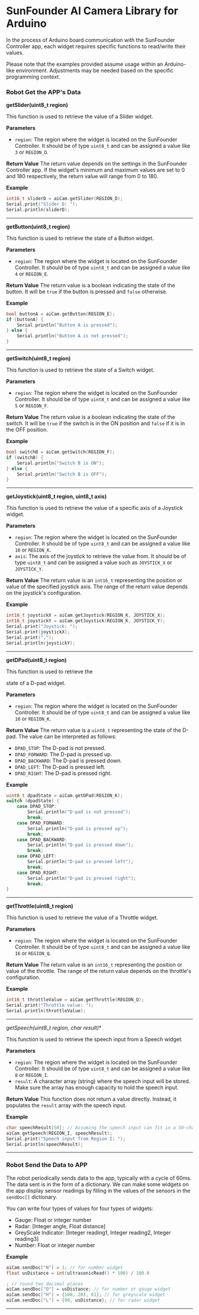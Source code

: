# SunFounder AI Camera Library for Arduino

In the process of Arduino board communication with the SunFounder Controller app, each widget requires specific functions to read/write their values.

Please note that the examples provided assume usage within an Arduino-like environment. Adjustments may be needed based on the specific programming context.

### Robot Get the APP's Data

**getSlider(uint8_t region)**

This function is used to retrieve the value of a Slider widget.

**Parameters**
- `region`: The region where the widget is located on the SunFounder Controller. It should be of type `uint8_t` and can be assigned a value like `3` or `REGION_D`.

**Return Value**
The return value depends on the settings in the SunFounder Controller app. If the widget's minimum and maximum values are set to 0 and 180 respectively, the return value will range from 0 to 180.

**Example**

```cpp
int16_t sliderD = aiCam.getSlider(REGION_D);
Serial.print("Slider D: ");
Serial.println(sliderD);
```

---

**getButton(uint8_t region)**

This function is used to retrieve the state of a Button widget.

**Parameters**
- `region`: The region where the widget is located on the SunFounder Controller. It should be of type `uint8_t` and can be assigned a value like `4` or `REGION_E`.

**Return Value**
The return value is a boolean indicating the state of the button. It will be `true` if the button is pressed and `false` otherwise.

**Example**

```cpp
bool buttonA = aiCam.getButton(REGION_E);
if (buttonA) {
    Serial.println("Button A is pressed");
} else {
    Serial.println("Button A is not pressed");
}
```

---

**getSwitch(uint8_t region)**

This function is used to retrieve the state of a Switch widget.

**Parameters**
- `region`: The region where the widget is located on the SunFounder Controller. It should be of type `uint8_t` and can be assigned a value like `5` or `REGION_F`.

**Return Value**
The return value is a boolean indicating the state of the switch. It will be `true` if the switch is in the ON position and `false` if it is in the OFF position.

**Example**

```cpp
bool switchB = aiCam.getSwitch(REGION_F);
if (switchB) {
    Serial.println("Switch B is ON");
} else {
    Serial.println("Switch B is OFF");
}
```

---

**getJoystick(uint8_t region, uint8_t axis)**

This function is used to retrieve the value of a specific axis of a Joystick widget.

**Parameters**
- `region`: The region where the widget is located on the SunFounder Controller. It should be of type `uint8_t` and can be assigned a value like `10` or `REGION_K`.
- `axis`: The axis of the joystick to retrieve the value from. It should be of type `uint8_t` and can be assigned a value such as `JOYSTICK_X` or `JOYSTICK_Y`.

**Return Value**
The return value is an `int16_t` representing the position or value of the specified joystick axis. The range of the return value depends on the joystick's configuration.

**Example**

```cpp
int16_t joystickX = aiCam.getJoystick(REGION_K, JOYSTICK_X);
int16_t joystickY = aiCam.getJoystick(REGION_K, JOYSTICK_Y);
Serial.print("Joystick: ");
Serial.print(joystickX);
Serial.print(",");
Serial.println(joystickY);
```

---

**getDPad(uint8_t region)**

This function is used to retrieve the

 state of a D-pad widget.

**Parameters**
- `region`: The region where the widget is located on the SunFounder Controller. It should be of type `uint8_t` and can be assigned a value like `10` or `REGION_K`.

**Return Value**
The return value is a `uint8_t` representing the state of the D-pad. The value can be interpreted as follows:
- `DPAD_STOP`: The D-pad is not pressed.
- `DPAD_FORWARD`: The D-pad is pressed up.
- `DPAD_BACKWARD`: The D-pad is pressed down.
- `DPAD_LEFT`: The D-pad is pressed left.
- `DPAD_RIGHT`: The D-pad is pressed right.

**Example**

```cpp
uint8_t dpadState = aiCam.getDPad(REGION_K);
switch (dpadState) {
    case DPAD_STOP:
        Serial.println("D-pad is not pressed");
        break;
    case DPAD_FORWARD:
        Serial.println("D-pad is pressed up");
        break;
    case DPAD_BACKWARD:
        Serial.println("D-pad is pressed down");
        break;
    case DPAD_LEFT:
        Serial.println("D-pad is pressed left");
        break;
    case DPAD_RIGHT:
        Serial.println("D-pad is pressed right");
        break;
}
```

---

**getThrottle(uint8_t region)**

This function is used to retrieve the value of a Throttle widget.

**Parameters**
- `region`: The region where the widget is located on the SunFounder Controller. It should be of type `uint8_t` and can be assigned a value like `16` or `REGION_Q`.

**Return Value**
The return value is an `int16_t` representing the position or value of the throttle. The range of the return value depends on the throttle's configuration.

**Example**

```cpp
int16_t throttleValue = aiCam.getThrottle(REGION_Q);
Serial.print("Throttle value: ");
Serial.println(throttleValue);
```

---

**getSpeech(uint8_t region, char* result)**

This function is used to retrieve the speech input from a Speech widget.

**Parameters**
- `region`: The region where the widget is located on the SunFounder Controller. It should be of type `uint8_t` and can be assigned a value like `8` or `REGION_I`.
- `result`: A character array (string) where the speech input will be stored. Make sure the array has enough capacity to hold the speech input.

**Return Value**
This function does not return a value directly. Instead, it populates the `result` array with the speech input.

**Example**

```cpp
char speechResult[50]; // Assuming the speech input can fit in a 50-character array
aiCam.getSpeech(REGION_I, speechResult);
Serial.print("Speech input from Region I: ");
Serial.println(speechResult);
```

---

### Robot Send the Data to APP

The robot periodically sends data to the app, typically with a cycle of 60ms. The data sent is in the form of a dictionary. We can make some widgets on the app display sensor readings by filling in the values of the sensors in the `sendDoc[]` dictionary.

You can write four types of values for four types of widgets:

- Gauge: Float or integer number
- Radar: [Integer angle, Float distance]
- GreyScale Indicator: [Integer reading1, Integer reading2, Integer reading3]
- Number: Float or integer number

**Example**

```cpp
aiCam.sendDoc["N"] = 1; // for number widget
float usDistance = int(ultrasonicRead() * 100) / 100.0

; // round two decimal places
aiCam.sendDoc["O"] = usDistance; // for number or gauge widget
aiCam.sendDoc["H"] = {100, 203, 61}; // for greyscale widget
aiCam.sendDoc["L"] = {90, usDistance}; // for radar widget
```

---
